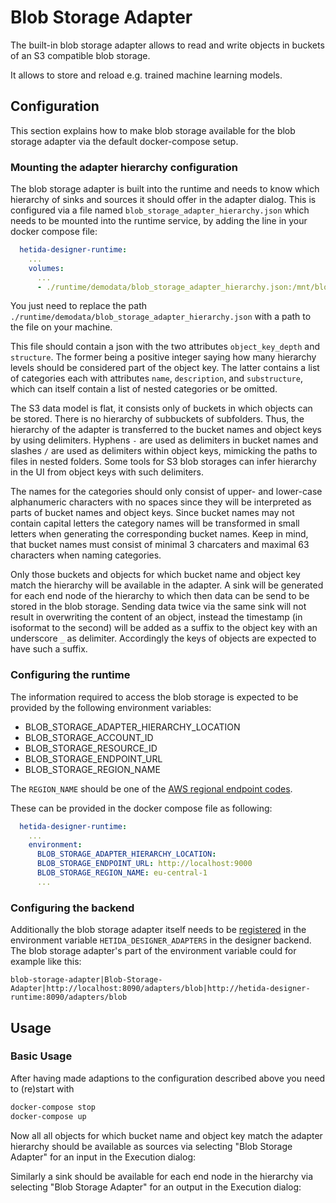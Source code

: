 # Blob Storage Adapter

The built-in blob storage adapter allows to read and write objects in buckets of an S3 compatible blob storage.

It allows to store and reload e.g. trained machine learning models.

## Configuration

This section explains how to make blob storage available for the blob storage adapter via the default docker-compose setup.

### Mounting the adapter hierarchy configuration

The blob storage adapter is built into the runtime and needs to know which hierarchy of sinks and sources it should offer in the adapter dialog. This is configured via a file named `blob_storage_adapter_hierarchy.json` which needs to be mounted into the runtime service, by adding the line in your docker compose file:

```yaml
  hetida-designer-runtime:
    ...
    volumes:
      ...
      - ./runtime/demodata/blob_storage_adapter_hierarchy.json:/mnt/blob_storage_adapter_hierarchy.json
```

You just need to replace the path `./runtime/demodata/blob_storage_adapter_hierarchy.json` with a path to the file on your machine.

This file should contain a json with the two attributes `object_key_depth` and `structure`. The former being a positive integer saying how many hierarchy levels should be considered part of the object key. The latter contains a list of categories each with attributes `name`, `description`, and `substructure`, which can itself contain a list of nested categories or be omitted.

The S3 data model is flat, it consists only of buckets in which objects can be stored. There is no hierarchy of subbuckets of subfolders. Thus, the hierarchy of the adapter is transferred to the bucket names and object keys by using delimiters. Hyphens `-` are used as delimiters in bucket names and slashes `/` are used as delimiters within object keys, mimicking the paths to files in nested folders. Some tools for S3 blob storages can infer hierarchy in the UI from object keys with such delimiters.

The names for the categories should only consist of upper- and lower-case alphanumeric characters with no spaces since they will be interpreted as parts of bucket names and object keys. Since bucket names may not contain capital letters the category names will be transformed in small letters when generating the corresponding bucket names. Keep in mind, that bucket names must consist of minimal 3 charcaters and maximal 63 characters when naming categories.

Only those buckets and objects for which bucket name and object key match the hierarchy will be available in the adapter. A sink will be generated for each end node of the hierarchy to which then data can be send to be stored in the blob storage. Sending data twice via the same sink will not result in overwriting the content of an object, instead the timestamp (in isoformat to the second) will be added as a suffix to the object key with an underscore `_` as delimiter. Accordingly the keys of objects are expected to have such a suffix.

### Configuring the runtime

The information required to access the blob storage is expected to be provided by the following environment variables:

* BLOB_STORAGE_ADAPTER_HIERARCHY_LOCATION
* BLOB_STORAGE_ACCOUNT_ID
* BLOB_STORAGE_RESOURCE_ID
* BLOB_STORAGE_ENDPOINT_URL
* BLOB_STORAGE_REGION_NAME

The `REGION_NAME` should be one of the [AWS regional endpoint codes](https://docs.aws.amazon.com/de_de/general/latest/gr/rande.html#regional-endpoints).

These can be provided in the docker compose file as following:

```yaml
  hetida-designer-runtime:
    ...
    environment:
      BLOB_STORAGE_ADAPTER_HIERARCHY_LOCATION:
      BLOB_STORAGE_ENDPOINT_URL: http://localhost:9000
      BLOB_STORAGE_REGION_NAME: eu-central-1
      ...
```

### Configuring the backend

Additionally the blob storage adapter itself needs to be [registered](./adapter_registration.md) in the environment variable `HETIDA_DESIGNER_ADAPTERS` in the designer backend. The blob storage adapter's part of the environment variable could for example like this:

```
blob-storage-adapter|Blob-Storage-Adapter|http://localhost:8090/adapters/blob|http://hetida-designer-runtime:8090/adapters/blob
```

## Usage

### Basic Usage

After having made adaptions to the configuration described above you need to (re)start with

```bash
docker-compose stop
docker-compose up
```

Now all all objects for which bucket name and object key match the adapter hierarchy should be available as sources via selecting "Blob Storage Adapter" for an input in the Execution dialog:

Similarly a sink should be available for each end node in the hierarchy via selecting "Blob Storage Adapter" for an output in the Execution dialog: